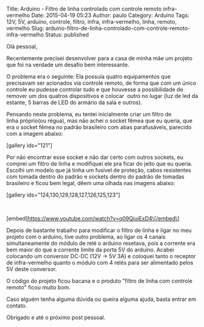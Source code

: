 Title: Arduino - Filtro de linha controlado com controle remoto infra-vermelho
Date: 2015-04-19 05:23
Author: paulo
Category: Arduino
Tags: 12V, 5V, arduino, controle, filtro, infra, infra-vermelho, linha, remoto, vermelho
Slug: arduino-filtro-de-linha-controlado-com-controle-remoto-infra-vermelho
Status: published

Olá pessoal,

Recentemente precisei desenvolver para a casa de minha mãe um projeto que foi na verdade um desafio bem interessante.

O problema era o seguinte: Ela possuía quatro equipamentos que precisavam ser acionados via controle remoto, de forma que com um único controle eu pudesse controlar tudo e que houvesse a possibilidade de remover um dos quatros dispositivos e colocar  outro no lugar (luz de led da estante, 5 barras de LED do armário da sala e outros).

Pensando neste problema, eu tentei inicialmente criar um filtro de linha próprio(ou régua), mas não achei o socket fêmea que eu queria, que era o socket fêmea no padrão brasileiro com abas parafusáveis, parecido com a imagem abaixo:

\[gallery ids="121"\]

Por não encontrar esse socket e não dar certo com outros sockets, eu comprei um filtro de linha e modifiquei ele pra ficar do jeito que eu queria. Escolhi um modelo que já tinha um fusível de proteção, cabos resistentes com tomada dentro do padrão e sockets dentro do padrão de tomadas brasileiro e ficou bem legal, dêem uma olhada nas imagens abaixo:

\[gallery ids="124,130,129,128,127,126,125,123"\]

 

\[embed\]https://www.youtube.com/watch?v=q09QiujExD4\[/embed\]

Depois de bastante trabalho para modificar o filtro de linha e ligar no meu projeto com o arduino, tive outro problema, ao ligar os 4 canais simultaneamente do módulo de relé o arduino resetava, pois a corrente era bem maior do que a corrente limite da porta 5V do arduino. Acabei colocando um conversor DC-DC (12V -\> 5V 3A) e coloquei tanto o receptor de infra-vermelho quanto o módulo com 4 relés para ser alimentado pelos 5V deste conversor.

O código do projeto ficou bacana e o produto "filtro de linha com controle remoto" ficou muito bom.

Caso alguém tenha alguma dúvida ou queira alguma ajuda, basta entrar em contato.

Obrigado e até o próximo post pessoal.
